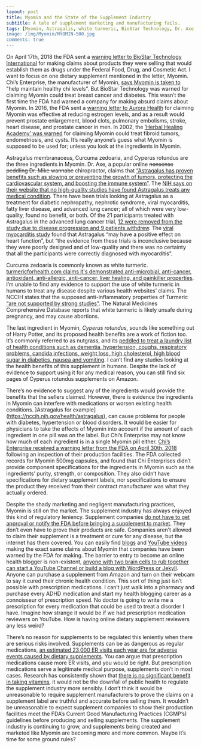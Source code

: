 ```yaml
---
layout: post
title: Myomin and the State of the Supplement Industry
subtitle: A tale of supplement marketing and manufacturing fails. 
tags: [Myomin, Astragalis, white turmeric, BioStar Technology, Dr. Axe, Cyperus rotundus, Chi's Enterprise, supplement, supplements, FDA]
image: /img/Myomin/MYOMIN-500.jpg
comments: true
---
```


On April 17th, 2018 the FDA sent a [warning letter to BioStar Technology International](https://www.fda.gov/ICECI/EnforcementActions/WarningLetters/2017/ucm554127.htm) for making claims about products they were selling that would establish them as drugs under the Federal Food, Drug, and Cosmetic Act. I want to focus on one dietary supplement mentioned in the letter, Myomin. Chi’s Enterprise, the manufacturer of Myomin, [says Myomin is taken to](https://chi-health.com/products/myomin) "help maintain healthy chi levels”. But BioStar Technology was warned for claiming Myomin could treat breast cancer and diabetes. This wasn’t the first time the FDA had warned a company for making absurd claims about Myomin. In 2016, the FDA sent a [warning letter to Aurora Health](https://www.fda.gov/iceci/enforcementactions/warningletters/2016/ucm533205.htm) for claiming Myomin was effective at reducing estrogen levels, and as a result would prevent prostate enlargement, blood clots, pulmonary embolisms, stroke, heart disease, and prostate cancer in men. In 2002, the [‘Herbal Healing Academy’ was warned](https://www.casewatch.net/fdawarning/prod/2002/herbalhealer.shtml) for claiming Myomin could treat fibroid tumors, endometriosis, and cysts. It’s really anyone’s guess what Myomin is supposed to be used for; unless you look at the ingredients in Myomin.

Astragalus membranaceus, Curcuma zedoaria, and Cyperus rotundus are the three ingredients in Myomin. Dr. Axe, a popular online ~~nonsense peddling Dr. Mike wannabe~~ chiropractor, claims that [“Astragalus has proven benefits such as slowing or preventing the growth of tumors, protecting the cardiovascular system, and boosting the immune system”](https://draxe.com/astragalus/). The [NIH says on their website that no high-quality studies have found Astragalus treats any medical condition](https://nccih.nih.gov/health/astragalus). There have been trials looking at Astragalus as a treatment for diabetic nephropathy, nephrotic syndrome, viral myocarditis, fatty liver disease, and advanced lung cancer; all of which were very low-quality, found no benefit, or both. Of the 21 participants treated with Astragalus in the advanced lung cancer trial, [12 were removed from the study due to disease progression and 9 patients withdrew](https://www.ncbi.nlm.nih.gov/pubmed/19421753). The [viral myocarditis study](https://www.cochranelibrary.com/cdsr/doi/10.1002/14651858.CD003711.pub5/full) found that Astragalus “may have a positive effect on heart function”, but “the evidence from these trials is inconclusive because they were poorly designed and of low-quality and there was no certainty that all the participants were correctly diagnosed with myocarditis”.

Curcuma zedoaria is commonly known as white turmeric. [turmericforhealth.com claims it's demonstrated anti-microbial, anti-cancer, antioxidant, anti-allergic, anti-cancer, liver healing, and painkiller properties](https://www.turmericforhealth.com/general-info/difference-between-curcuma-longa-and-curcuma-zedoaria). I’m unable to find any evidence to support the use of white turmeric in humans to treat any disease despite various health websites’ claims. The NCCIH states that the supposed anti-inflammatory properties of Turmeric [“are not supported by strong studies”](https://nccih.nih.gov/health/turmeric/ataglance.htm). The Natural Medicines Comprehensive Database reports that white turmeric is likely unsafe during pregnancy, and may cause abortions.

The last ingredient in Myomin, *Cyperus rotundus*, sounds like something out of Harry Potter, and its proposed health benefits are a work of fiction too. It’s commonly referred to as nutgrass, and its [peddled to treat a laundry list of health conditions such as dementia, hypertension, coughs, respiratory problems, candida infections, weight loss, high cholesterol, high blood sugar in diabetics, nausea and vomiting](https://www.healthbenefitstimes.com/nut-grass/). I can’t find any studies looking at the health benefits of this supplement in humans. Despite the lack of evidence to support using it for any medical reason, you can still find six pages of Cyperus rotundus supplements on Amazon.

There’s no evidence to suggest any of the ingredients would provide the benefits that the sellers claimed. However, there is evidence the ingredients in Myomin can interfere with medications or worsen existing health conditions. ]Astragalus for example](https://nccih.nih.gov/health/astragalus), can cause problems for people with diabetes, hypertension or blood disorders. It would be easier for physicians to take the effects of Myomin into account if the amount of each ingredient in one pill was on the label. But Chi’s Enterprise may not know how much of each ingredient is in a single Myomin pill either. [Chi’s Enterprise received a warning letter from the FDA on April 30th, 2018](https://www.fda.gov/ICECI/EnforcementActions/WarningLetters/ucm606528.htm) following an inspection of their production facilities. The FDA collected records for Myomin 500mg capsules, and found that Chi Enterprises didn’t provide component specifications for the ingredients in Myomin such as the ingredients’ purity, strength, or composition. They also didn’t have specifications for dietary supplement labels, nor specifications to ensure the product they received from their contract manufacturer was what they actually ordered.

Despite the shady marketing and negligent manufacturing practices, Myomin is still on the market. The supplement industry has always enjoyed this kind of regulatory leniency. Supplement companies [do not have to get approval or notify the FDA before bringing a supplement to market](https://www.fda.gov/ForConsumers/ConsumerUpdates/ucm050803.htm). They don’t even have to prove their products are safe. Companies aren’t allowed to claim their supplement is a treatment or cure for any disease, but the internet has them covered. You can easily find [blogs](https://www.leaf.tv/articles/myomin-side-effects/) and [YouTube videos](https://www.youtube.com/watch?v=4U52ObVrz-0) making the exact same claims about Myomin that companies have been warned by the FDA for making. The barrier to entry to become an online health blogger is non-existent, [anyone with two brain cells to rub together can start a YouTube Channel or build a blog with WordPress or Jekyll](https://themythoclast.github.io/). Anyone can purchase a supplement from Amazon and turn on their webcam to say it cured their chronic health condition. This sort of thing just isn’t possible with prescription medications. I can’t just walk into a pharmacy and purchase every ADHD medication and start my health blogging career as a connoisseur of prescription speed. No doctor is going to write me a prescription for every medication that could be used to treat a disorder I have. Imagine how strange it would be if we had prescription medication reviewers on YouTube. How is having online dietary supplement reviewers any less weird?

There’s no reason for supplements to be regulated this leniently when there are serious risks involved. Supplements can be as dangerous as regular medications, [an estimated 23,000 ER visits each year are for adverse events caused by dietary supplements](https://www.nejm.org/doi/full/10.1056/NEJMsa1504267). You can argue that prescription medications cause more ER visits, and you would be right. But prescription medications serve a legitimate medical purpose, supplements don’t in most cases. Research has consistently shown that [there is no significant benefit in taking vitamins](https://www.hopkinsmedicine.org/health/healthy_aging/healthy_body/is-there-really-any-benefit-to-multivitamins), it would not be the downfall of public health to regulate the supplement industry more sensibly. I don’t think it would be unreasonable to require supplement manufacturers to prove the claims on a supplement label are truthful and accurate before selling them. It wouldn’t be unreasonable to expect supplement companies to show their production facilities meet the FDA’s Current Good Manufacturing Practices (CGMP’s) guidelines before producing and selling supplements. The supplement industry is continuing to grow, and supplements being created and marketed like Myomin are becoming more and more common. Maybe it’s time for some ground rules?